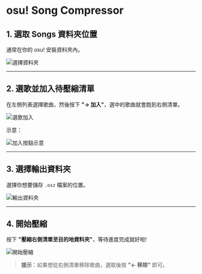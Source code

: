 # osu! Song Compressor 

## 1. 選取 Songs 資料夾位置
通常在你的 osu! 安裝資料夾內。

![選擇資料夾](https://github.com/user-attachments/assets/485eb367-b850-4b52-8451-f9cd5db730e5)

---

## 2. 選歌並加入待壓縮清單
在左側列表選擇歌曲，然後按下 **"→ 加入"**，選中的歌曲就會跑到右側清單。

![選歌加入](https://github.com/user-attachments/assets/2dbd380c-adf4-4142-a0cb-06840f7723b5)

示意：

![加入按鈕示意](https://github.com/user-attachments/assets/13f5925c-71ca-4124-a0e9-9091fae904d4)

---

## 3. 選擇輸出資料夾
選擇你想要儲存 `.osz` 檔案的位置。

![輸出資料夾](https://github.com/user-attachments/assets/bb430b12-1a58-40b0-b2fa-d8bf1007dfed)

---

## 4. 開始壓縮
按下 **"壓縮右側清單至目的地資料夾"**，等待進度完成就好啦!

![開始壓縮](https://github.com/user-attachments/assets/80c88523-a5d5-4f81-bbe0-f916f6ce46e4)

> **提示**：如果想從右側清單移除歌曲，選取後按 **"← 移除"** 即可。
